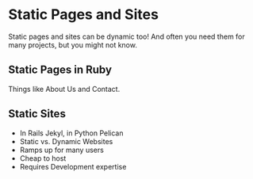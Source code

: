 Static Pages and Sites
=========

Static pages and sites can be dynamic too! And often you need them for many projects, but you might not know. 

Static Pages in Ruby
----
Things like About Us and Contact.

Static Sites
----
  - In Rails Jekyl, in Python Pelican
  - Static vs. Dynamic Websites
  - Ramps up for many users
  - Cheap to host
  - Requires Development expertise